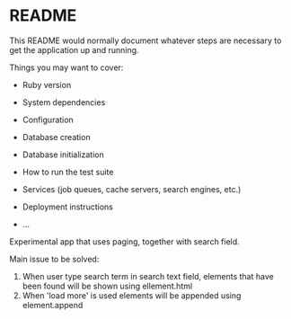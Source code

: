 # README

This README would normally document whatever steps are necessary to get the
application up and running.

Things you may want to cover:

* Ruby version

* System dependencies

* Configuration

* Database creation

* Database initialization

* How to run the test suite

* Services (job queues, cache servers, search engines, etc.)

* Deployment instructions

* ...

Experimental app that uses paging, together with search field.

Main issue to be solved:

1) When user type search term in search text field, elements that have been found 
   will be shown using ellement.html
2) When 'load more' is used elements will be appended using element.append

